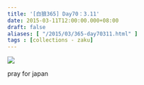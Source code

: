 ```yaml
---
title: '[白狼365] Day70：3.11'
date: 2015-03-11T12:00:00.000+08:00
draft: false
aliases: [ "/2015/03/365-day70311.html" ]
tags : [collections - zaku]
---
```


![](/images/zaku070.jpg)

pray for japan
